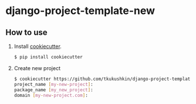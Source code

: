 # django-project-template-new

## How to use

1. Install [cookiecutter](https://cookiecutter.readthedocs.io/en/latest/).
   ```sh
   $ pip install cookiecutter
   ```
2. Create new project
   ```sh
   $ cookiecutter https://github.com/tkukushkin/django-project-template-new.git
   project_name [my-new-project]:
   package_name [my_new_project]:
   domain [my-new-project.com]:
   ```
